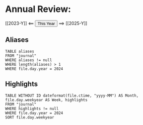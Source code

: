 # Annual Review:

[[2023-Y]] <== <button class='date_button_today'>This Year</button> ==> [[2025-Y]]

## Aliases

```dataview
TABLE aliases
FROM "journal"
WHERE aliases != null
WHERE length(aliases) > 1
WHERE file.day.year = 2024
```

## Highlights

```dataview
TABLE WITHOUT ID dateformat(file.ctime, "yyyy-MM") AS Month, file.day.weekyear AS Week, highlights
FROM "journal"
WHERE highlights != null
WHERE file.day.year = 2024
SORT file.day.weekyear
```

